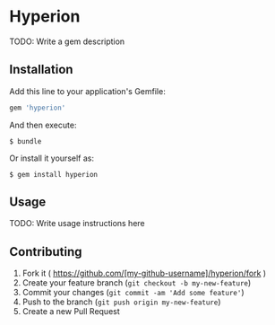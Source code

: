 # Hyperion

TODO: Write a gem description

## Installation

Add this line to your application's Gemfile:

```ruby
gem 'hyperion'
```

And then execute:

    $ bundle

Or install it yourself as:

    $ gem install hyperion

## Usage

TODO: Write usage instructions here

## Contributing

1. Fork it ( https://github.com/[my-github-username]/hyperion/fork )
2. Create your feature branch (`git checkout -b my-new-feature`)
3. Commit your changes (`git commit -am 'Add some feature'`)
4. Push to the branch (`git push origin my-new-feature`)
5. Create a new Pull Request
